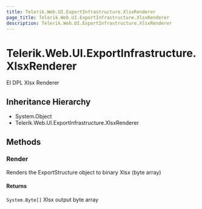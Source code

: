 ```yaml
---
title: Telerik.Web.UI.ExportInfrastructure.XlsxRenderer
page_title: Telerik.Web.UI.ExportInfrastructure.XlsxRenderer
description: Telerik.Web.UI.ExportInfrastructure.XlsxRenderer
---
```


# Telerik.Web.UI.ExportInfrastructure.XlsxRenderer

EI DPL Xlsx Renderer

## Inheritance Hierarchy

* System.Object
* Telerik.Web.UI.ExportInfrastructure.XlsxRenderer

## Methods

###  Render

Renders the ExportStructure object to binary Xlsx (byte array)

#### Returns

`System.Byte[]` Xlsx output byte array

